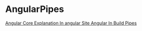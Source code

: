 # AngularPipes

[Angular Core Explanation In angular Site ](https://angular.io/guide/pipes)
[Angular In Build Pipes](https://angular.io/api)

